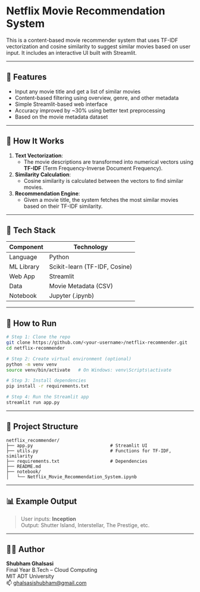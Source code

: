 #  Netflix Movie Recommendation System

This is a content-based movie recommender system that uses TF-IDF vectorization and cosine similarity to suggest similar movies based on user input. It includes an interactive UI built with Streamlit.

---

## 📌 Features

- Input any movie title and get a list of similar movies
- Content-based filtering using overview, genre, and other metadata
- Simple Streamlit-based web interface
- Accuracy improved by ~30% using better text preprocessing
- Based on the movie metadata dataset

---

## 🧠 How It Works

1. **Text Vectorization**:
   - The movie descriptions are transformed into numerical vectors using **TF-IDF** (Term Frequency-Inverse Document Frequency).
2. **Similarity Calculation**:
   - Cosine similarity is calculated between the vectors to find similar movies.
3. **Recommendation Engine**:
   - Given a movie title, the system fetches the most similar movies based on their TF-IDF similarity.

---

## 🧰 Tech Stack

| Component   | Technology           |
|-------------|----------------------|
| Language    | Python               |
| ML Library  | Scikit-learn (TF-IDF, Cosine) |
| Web App     | Streamlit            |
| Data        | Movie Metadata (CSV) |
| Notebook    | Jupyter (.ipynb)     |

---

## 🚀 How to Run

```bash
# Step 1: Clone the repo
git clone https://github.com/<your-username>/netflix-recommender.git
cd netflix-recommender

# Step 2: Create virtual environment (optional)
python -m venv venv
source venv/bin/activate   # On Windows: venv\Scripts\activate

# Step 3: Install dependencies
pip install -r requirements.txt

# Step 4: Run the Streamlit app
streamlit run app.py
```

---

## 📁 Project Structure

```
netflix_recommender/
├── app.py                             # Streamlit UI
├── utils.py                           # Functions for TF-IDF, similarity
├── requirements.txt                   # Dependencies
├── README.md
├── notebook/
│   └── Netflix_Movie_Recommendation_System.ipynb
```

---

## 📊 Example Output

> User inputs: **Inception**  
> Output: Shutter Island, Interstellar, The Prestige, etc.

---

## 👨‍💻 Author

**Shubham Ghalsasi**  
Final Year B.Tech – Cloud Computing  
MIT ADT University  
📫 ghalsasishubham@gmail.com

